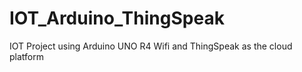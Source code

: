# IOT_Arduino_ThingSpeak
 IOT Project using Arduino UNO R4 Wifi and ThingSpeak as the cloud platform
